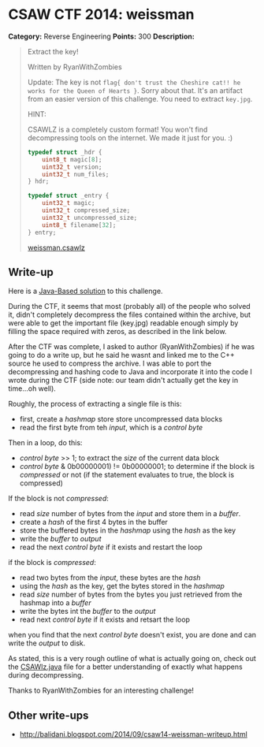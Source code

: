 # CSAW CTF 2014: weissman

**Category:** Reverse Engineering
**Points:** 300
**Description:**

> Extract the key!
>
> Written by RyanWithZombies
>
> Update: The key is not `flag{ don't trust the Cheshire cat!! he works for the Queen of Hearts }`. Sorry about that. It's an artifact from an easier version of this challenge. You need to extract `key.jpg`.
>
> HINT:
>
> CSAWLZ is a completely custom format! You won't find decompressing tools on the internet. We made it just for you. :)
>
> ```c
> typedef struct _hdr {
>     uint8_t magic[8];
>     uint32_t version;
>     uint32_t num_files;
> } hdr;
>
> typedef struct _entry {
>     uint32_t magic;
>     uint32_t compressed_size;
>     uint32_t uncompressed_size;
>     uint8_t filename[32];
> } entry;
> ```
>
> [weissman.csawlz](weissman.csawlz)

## Write-up

Here is a [Java-Based solution](CSAWlz.java) to this challenge.

During the CTF, it seems that most (probably all) of the people who solved it, didn't completely decompress the files contained within the archive, but were able to get the important file (key.jpg) readable enough simply by filling the space required with zeros, as described in the link below.

After the CTF was complete, I asked to author (RyanWithZombies) if he was going to do a write up, but he said he wasnt and linked me to the C++ source he used to compress the archive. I was able to port the decompressing and hashing code to Java and incorporate it into the code I wrote during the CTF (side note: our team didn't actually get the key in time...oh well).

Roughly, the process of extracting a single file is this:
- first, create a _hashmap_ store store uncompressed data blocks
- read the first byte from teh _input_, which is a _control byte_
 
Then in a loop, do this:
- _control byte_ >> 1;  to extract the _size_ of the current data block
- _control byte_ & 0b00000001) != 0b00000001; to determine if the block is _compressed_ or not (if the statement evaluates to true, the block is compressed)
 
If the block is not _compressed_:
- read _size_ number of bytes from the _input_ and store them in a _buffer_.
- create a _hash_ of the first 4 bytes in the buffer
- store the buffered bytes in the _hashmap_ using the _hash_ as the key
- write the _buffer_ to _output_
- read the next _control byte_ if it exists and restart the loop

if the block is _compressed_:
- read two bytes from the _input_, these bytes are the _hash_
- using the _hash_ as the key, get the bytes stored in the _hashmap_ 
- read _size_ number of bytes from the bytes you just retrieved from the hashmap into a _buffer_
- write the bytes int the _buffer_ to the _output_
- read next _control byte_ if it exists and retsart the loop

when you find that the next _control byte_ doesn't exist, you are done and can write the _output_ to disk.

As stated, this is a very rough outline of what is actually going on, check out the [CSAWlz.java](CSAWlz.java) file for a better understanding of exactly what happens during decompressing.

Thanks to RyanWithZombies for an interesting challenge!

## Other write-ups

* <http://balidani.blogspot.com/2014/09/csaw14-weissman-writeup.html>
